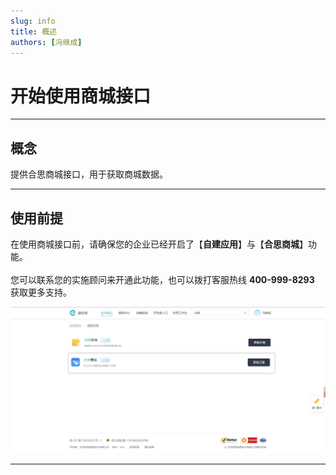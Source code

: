 ```yaml
---
slug: info
title: 概述
authors: [冯继成]
---
```


# 开始使用商城接口

---
## 概念
提供合思商城接口，用于获取商城数据。

---
## 使用前提
在使用商城接口前，请确保您的企业已经开启了【**自建应用**】与【**合思商城**】功能。<br/>  
您可以联系您的实施顾问来开通此功能，也可以拨打客服热线 **400-999-8293** 获取更多支持。

![image](images/使用商城接口前提.png)

---













